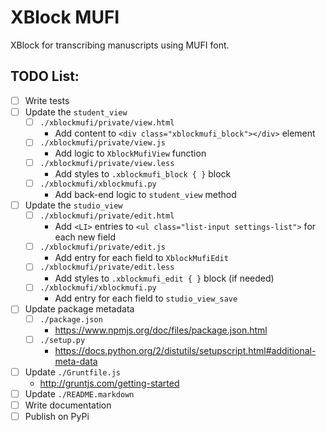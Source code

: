 # XBlock MUFI
XBlock for transcribing manuscripts using MUFI font.

## TODO List:
- [ ] Write tests
- [ ] Update the `student_view`
    - [ ] `./xblockmufi/private/view.html`
        - Add content to `<div class="xblockmufi_block"></div>` element
    - [ ] `./xblockmufi/private/view.js`
        - Add logic to `XblockMufiView` function
    - [ ] `./xblockmufi/private/view.less`
        - Add styles to `.xblockmufi_block { }` block
    - [ ] `./xblockmufi/xblockmufi.py`
        - Add back-end logic to `student_view` method
- [ ] Update the `studio_view`
    - [ ] `./xblockmufi/private/edit.html`
        - Add `<LI>` entries to `<ul class="list-input settings-list">` for each new field
    - [ ] `./xblockmufi/private/edit.js`
        - Add entry for each field to `XblockMufiEdit`
    - [ ] `./xblockmufi/private/edit.less`
        - Add styles to `.xblockmufi_edit { }` block (if needed)
    - [ ] `./xblockmufi/xblockmufi.py`
        - Add entry for each field to `studio_view_save`
- [ ] Update package metadata
    - [ ] `./package.json`
        - https://www.npmjs.org/doc/files/package.json.html
    - [ ] `./setup.py`
        - https://docs.python.org/2/distutils/setupscript.html#additional-meta-data
- [ ] Update `./Gruntfile.js`
    - http://gruntjs.com/getting-started
- [ ] Update `./README.markdown`
- [ ] Write documentation
- [ ] Publish on PyPi
